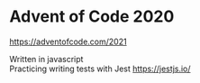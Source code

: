 # Advent of Code 2020

https://adventofcode.com/2021

Written in javascript  
Practicing writing tests with Jest https://jestjs.io/  
